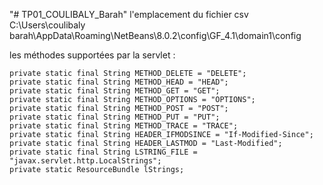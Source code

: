 "# TP01_COULIBALY_Barah" 
l'emplacement du fichier csv
C:\Users\coulibaly barah\AppData\Roaming\NetBeans\8.0.2\config\GF_4.1\domain1\config 

les méthodes supportées par la servlet : 

    private static final String METHOD_DELETE = "DELETE";
    private static final String METHOD_HEAD = "HEAD";
    private static final String METHOD_GET = "GET";
    private static final String METHOD_OPTIONS = "OPTIONS";
    private static final String METHOD_POST = "POST";
    private static final String METHOD_PUT = "PUT";
    private static final String METHOD_TRACE = "TRACE";
    private static final String HEADER_IFMODSINCE = "If-Modified-Since";
    private static final String HEADER_LASTMOD = "Last-Modified";
    private static final String LSTRING_FILE = "javax.servlet.http.LocalStrings";
    private static ResourceBundle lStrings;